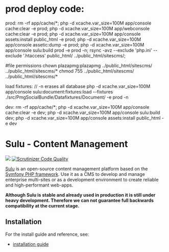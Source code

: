 # prod deploy code:

prod:
rm -rf app/cache/*;
php -d xcache.var_size=100M app/console cache:clear -e prod;
php -d xcache.var_size=100M app/webconsole cache:clear -e prod;
php -d xcache.var_size=100M app/console assets:install public_html -e prod;
php -d xcache.var_size=100M app/console assetic:dump -e prod;
php -d xcache.var_size=100M app/console sulu:build prod -e prod -n;
rsync -avz --exclude 'php.ini' --exclude '.htaccess' public_html/ ../public_html/sitescms/;


#file permissions
chown plazapmg:plazapmg ../public_html/sitescms/ ../public_html/sitescms/*
chmod 755 ../public_html/sitescms/ ../public_html/sitescms/*

load fixtures: // -n erases all database
php -d xcache.var_size=100M app/console sulu:document:fixtures:load --fixtures  ./src/PmgSocialBundle/Datafixtures/Document/ -e prod -n

dev:
rm -rf app/cache/*;
php -d xcache.var_size=100M app/console cache:clear -e dev;
php -d xcache.var_size=100M app/console sulu:build dev;
php -d xcache.var_size=100M app/console assets:install public_html -e dev




# Sulu - Content Management

[![](https://travis-ci.org/sulu/sulu-standard.svg?branch=master)](https://travis-ci.org/sulu/sulu-standard)
[![Scrutinizer Code Quality](https://scrutinizer-ci.com/g/sulu/sulu-standard/badges/quality-score.png?s=3039e48d6515ea846578ca06f3c5bd5442ad3c5b)](https://scrutinizer-ci.com/g/sulu/sulu-standard/)

[Sulu](http://sulu.io/) is an open-source content management platform based on the
[Symfony PHP framework](http://cmf.symfony.com/). Use it as a CMS to develop and
manage enterprise multi-sites or as a development environment to create reliable
and high-performant web-apps.

**Although Sulu is stable and already used in production it is still under
heavy development. Therefore we can not guarantee full backwards compatibility
at the current stage.**

## Installation

For the install guide and reference, see:

* [installation guide](http://docs.sulu.io/en/latest/book/getting-started/index.html)





